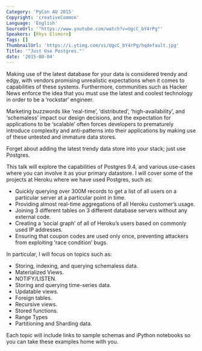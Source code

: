 ```yaml
---
Category: 'PyCon AU 2015'
Copyright: 'creativeCommon'
Language: 'English'
SourceUrl: '"https://www.youtube.com/watch?v=UgcC_bY4rPg"'
Speakers: [Rhys Elsmore]
Tags: []
ThumbnailUrl: 'https://i.ytimg.com/vi/UgcC_bY4rPg/hqdefault.jpg'
Title: '"Just Use Postgres."'
date: '2015-08-04'
---
```

Making use of the latest database for your data is considered trendy and edgy, with vendors promising unrealistic expectations when it comes to capabilities of these systems. Furthermore, communities such as Hacker News enforce the idea that you must use the latest and coolest technology in order to be a ‘rockstar’ engineer.

Marketing buzzwords like ‘real-time’, ‘distributed’, ‘high-availability’, and ‘schemaless’ impact our design decisions, and the expectation for applications to be ‘scalable’ often forces developers to prematurely introduce complexity and anti-patterns into their applications by making use of these untested and immature data stores.

Forget about adding the latest trendy data store into your stack; just use Postgres.

This talk will explore the capabilities of Postgres 9.4, and various use-cases where you can involve it as your primary datastore. I will cover some of the projects at Heroku where we have used Postgres, such as:

- Quickly querying over 300M records to get a list of all users on a particular server at a particular point in time.
- Providing almost real-time aggregations of all Heroku customer’s usage.
- Joining 3 different tables on 3 different database servers without any external code.
- Creating a ‘social graph’ of all of Heroku’s users based on commonly used IP addresses.
- Ensuring that coupon codes are used only once, preventing attackers from exploiting ‘race condition’ bugs.

 In particular, I will focus on topics such as:

- Storing, indexing, and querying schemaless data.
- Materialized Views.
- NOTIFY/LISTEN.
- Storing and querying time-series data.
- Updatable views.
- Foreign tables.
- Recursive views.
- Stored functions.
- Range Types
- Partitioning and Sharding data.

Each topic will include links to sample schemas and iPython notebooks so you can take these examples home with you.

